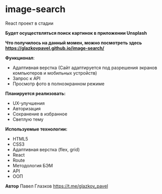 # image-search
React проект в стадии

**Будет осуществляться поиск картинок в приложении Unsplash**

**Что получилось на данный момен, можно посмотреть здесь https://glazkovpavel.github.io/image-search/**

**Функционал**:
* Адаптивная верстка (Сайт адаптируется под разрешения экранов компьютеров и мобильных устройств)
* Запрос к API 
* Просмотр фото в полноэкранном режиме

**Планируется реализовать:**
* UX-улучшения
* Авторизация
* Сохранение в избранное
* Светлую тему


**Используемые технологии:**
* HTML5
* CSS3
* Адаптивная верстка (flex, grid)
* React
* Route
* Методология БЭМ 
* API
* ООП

**Автор**
Павел Глазков https://t.me/glazkov_pavel
